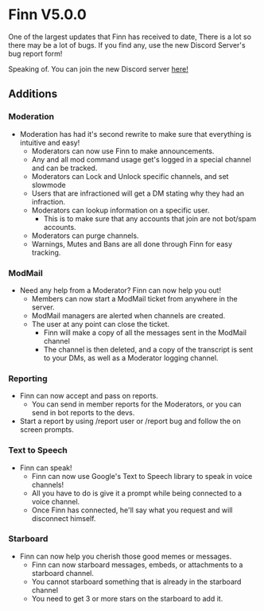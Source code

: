 # Finn V5.0.0
One of the largest updates that Finn has received to date, There is a lot so there may be a lot of bugs. If you find any, use the new Discord Server's bug report form!

Speaking of. You can join the new Discord server [here!](https://discord.gg/jkxR2Bxt2c)

## Additions

### Moderation
- Moderation has had it's second rewrite to make sure that everything is intuitive and easy!
    - Moderators can now use Finn to make announcements.
    - Any and all mod command usage get's logged in a special channel and can be tracked.
    - Moderators can Lock and Unlock specific channels, and set slowmode
    - Users that are infractioned will get a DM stating why they had an infraction.
    - Moderators can lookup information on a specific user.
        - This is to make sure that any accounts that join are not bot/spam accounts.
    - Moderators can purge channels.
    - Warnings, Mutes and Bans are all done through Finn for easy tracking.

### ModMail
- Need any help from a Moderator? Finn can now help you out!
    - Members can now start a ModMail ticket from anywhere in the server.
    - ModMail managers are alerted when channels are created.
    - The user at any point can close the ticket.
        - Finn will make a copy of all the messages sent in the ModMail channel
        - The channel is then deleted, and a copy of the transcript is sent to your DMs, as well as a Moderator logging channel.

### Reporting
- Finn can now accept and pass on reports.
    - You can send in member reports for the Moderators, or you can send in bot reports to the devs.
- Start a report by using /report user or /report bug and follow the on screen prompts.


### Text to Speech
- Finn can speak!
    - Finn can now use Google's Text to Speech library to speak in voice channels!
    - All you have to do is give it a prompt while being connected to a voice channel.
    - Once Finn has connected, he'll say what you request and will disconnect himself.

### Starboard
- Finn can now help you cherish those good memes or messages.
    - Finn can now starboard messages, embeds, or attachments to a starboard channel.
    - You cannot starboard something that is already in the starboard channel
    - You need to get 3 or more stars on the starboard to add it.

